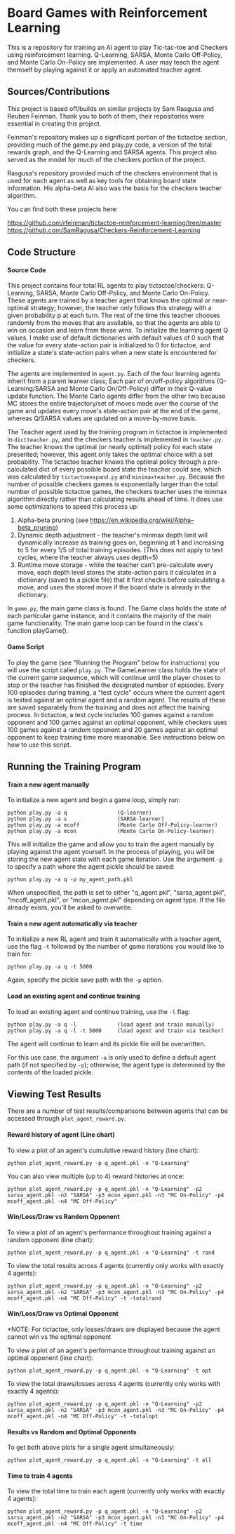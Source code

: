 # Board Games with Reinforcement Learning
This is a repository for training an AI agent to play Tic-tac-toe and Checkers using reinforcement learning. Q-Learning, SARSA, Monte Carlo Off-Policy, and Monte Carlo On-Policy are implemented. A user may teach the agent themself by playing against it or apply an automated teacher agent. 

## Sources/Contributions

This project is based off/builds on similar projects by Sam Rasgusa and Reuben Feinman. 
Thank you to both of them, their repositories were essential in creating this project. 

Feinman's repository makes up a significant portion of the tictactoe section, providing 
much of the game.py and play.py code, a version of the total rewards graph, and the 
Q-Learning and SARSA agents. This project also served as the model for much of the
checkers portion of the project.

Rasgusa's repository provided much of the checkers environment that is used for each
agent as well as key tools for obtaining board state information. His alpha-beta AI 
also was the basis for the checkers teacher algorithm.

You can find both these projects here:

https://github.com/rfeinman/tictactoe-reinforcement-learning/tree/master
https://github.com/SamRagusa/Checkers-Reinforcement-Learning

## Code Structure

#### Source Code

This project contains four total RL agents to play tictactoe/checkers:
Q-Learning, SARSA, Monte Carlo Off-Policy, and Monte Carlo On-Policy.
These agents are trained by a teacher agent that knows the optimal or near-optimal
strategy; however, the teacher only follows this strategy with a given probability
p at each turn. The rest of the time this teacher chooses randomly from the moves 
that are available, so that the agents are able to win on occasion and learn from 
these wins. To initialize the learning agent Q values, I make use of default 
dictionaries with default values of 0 such that the value for every state-action pair 
is initialized to 0 for tictactoe, and initialize a state's state-action pairs when a
new state is encountered for checkers.

The agents are implemented in `agent.py`.
Each of the four learning agents inherit from a parent learner class; Each pair of on/off-policy 
algorithms (Q-Learning/SARSA and Monte Carlo On/Off-Policy) differ in their Q-value update function. 
The Monte Carlo agents differ from the other two because MC stores the entire trajectory/set of 
moves made over the course of the game and updates every move's state-action pair at the end of the
game, whereas Q/SARSA values are updated on a move-by-move basis.

The Teacher agent used by the training program in tictactoe is implemented in `dictteacher.py`, and the checkers teacher is implemented in `teacher.py`. 
The teacher knows the optimal (or nearly optimal) policy for each state presented; however, this agent only takes the optimal choice with a set probability. The tictactoe teacher knows the optimal policy through a pre-calculated dict of every possible board state the teacher could see, which was calculated by `tictactoeexpand.py` and `minimaxteacher.py`. Because the number of possible checkers games is exponentially larger than the total number of possible tictactoe games, the checkers teacher uses the minmax algorithm directly rather than calculating results ahead of time. It does use some optimizations to speed this process up: 
1. Alpha-beta pruning (see https://en.wikipedia.org/wiki/Alpha–beta_pruning)
2. Dynamic depth adjustment - the teacher's minmax depth limit will dynamically increase as training goes on, beginning at 1 and increasing to 5 for every 1/5 of total training episodes. (This does not apply to test cycles, where the teacher always uses depth=5)
3. Runtime move storage - while the teacher can't pre-calculate every move, each depth level stores the state-action pairs it calculates in a dictionary (saved to a pickle file) that it first checks before calculating a move, and uses the stored move if the board state is already in the dictionary.

In `game.py`, the main game class is found. 
The Game class holds the state of each particular game instance, and it contains the majority of the main game functionality. 
The main game loop can be found in the class's function playGame().

#### Game Script

To play the game (see "Running the Program" below for instructions) you will use the script called `play.py`.
The GameLearner class holds the state of the current game sequence, which will continue until the player choses to stop or the teacher has finished the designated number of episodes. Every 100 episodes during training, a "test cycle" occurs where the current agent is tested against an optimal agent and a random agent. The results of these are saved separately from the training and does not affect the training process. In tictactoe, a test cycle includes 100 games against a random opponent and 100 games against an optimal opponent, while checkers uses 100 games against a random opponent and 20 games against an optimal opponent to keep training time more reasonable.
See instructions below on how to use this script.

## Running the Training Program

#### Train a new agent manually
To initialize a new agent and begin a game loop, simply run:

    python play.py -a q                (Q-learner)
    python play.py -a s                (SARSA-learner)
    python play.py -a mcoff            (Monte Carlo Off-Policy-learner)
    python play.py -a mcon             (Monte Carlo On-Policy-learner)

This will initialize the game and allow you to train the agent manually by playing against the agent yourself. In the process of playing, you will be storing the new agent state with each game iteration. Use the argument `-p` to specify a path where the agent pickle should be saved:


    python play.py -a q -p my_agent_path.pkl


When unspecified, the path is set to either "q_agent.pkl", "sarsa_agent.pkl", "mcoff_agent.pkl", or "mcon_agent.pkl" depending on agent type. If the file already exists, you'll be asked to overwrite.

#### Train a new agent automatically via teacher
To initialize a new RL agent and train it automatically with a teacher agent, use the flag `-t` followed by the number of game iterations you would like to train for:

    python play.py -a q -t 5000

Again, specify the pickle save path with the `-p` option.

#### Load an existing agent and continue training
To load an existing agent and continue training, use the `-l` flag:

    python play.py -a q -l             (load agent and train manually)
    python play.py -a q -l -t 5000     (load agent and train via teacher)

The agent will continue to learn and its pickle file will be overwritten. 

For this use case, the argument `-a` is only used to define a default agent path (if not specified by `-p`); otherwise, the agent type is determined by the contents of the loaded pickle.


## Viewing Test Results
There are a number of test results/comparisons between agents that can be accessed through `plot_agent_reward.py`. 
#### Reward history of agent (Line chart)
To view a plot of an agent's cumulative reward history (line chart):

    python plot_agent_reward.py -p q_agent.pkl -n "Q-Learning"

You can also view multiple (up to 4) reward histories at once:

    python plot_agent_reward.py -p q_agent.pkl -n "Q-Learning" -p2 sarsa_agent.pkl -n2 "SARSA" -p3 mcon_agent.pkl -n3 "MC On-Policy" -p4 mcoff_agent.pkl -n4 "MC Off-Policy"

#### Win/Loss/Draw vs Random Opponent
To view a plot of an agent's performance throughout training against a random opponent (line chart):

    python plot_agent_reward.py -p q_agent.pkl -n "Q-Learning" -t rand

To view the total results across 4 agents (currently only works with exactly 4 agents):

    python plot_agent_reward.py -p q_agent.pkl -n "Q-Learning" -p2 sarsa_agent.pkl -n2 "SARSA" -p3 mcon_agent.pkl -n3 "MC On-Policy" -p4 mcoff_agent.pkl -n4 "MC Off-Policy" -t -totalrand

#### Win/Loss/Draw vs Optimal Opponent
*NOTE: For tictactoe, only losses/draws are displayed because the agent cannot win vs the optimal opponent

To view a plot of an agent's performance throughout training against an optimal opponent (line chart):

    python plot_agent_reward.py -p q_agent.pkl -n "Q-Learning" -t opt

To view the total draws/losses across 4 agents (currently only works with exactly 4 agents):

    python plot_agent_reward.py -p q_agent.pkl -n "Q-Learning" -p2 sarsa_agent.pkl -n2 "SARSA" -p3 mcon_agent.pkl -n3 "MC On-Policy" -p4 mcoff_agent.pkl -n4 "MC Off-Policy" -t -totalopt

#### Results vs Random and Optimal Opponents
To get both above plots for a single agent simultaneously:

    python plot_agent_reward.py -p q_agent.pkl -n "Q-Learning" -t all

#### Time to train 4 agents
To view the total time to train each agent (currently only works with exactly 4 agents):

    python plot_agent_reward.py -p q_agent.pkl -n "Q-Learning" -p2 sarsa_agent.pkl -n2 "SARSA" -p3 mcon_agent.pkl -n3 "MC On-Policy" -p4 mcoff_agent.pkl -n4 "MC Off-Policy" -t time
